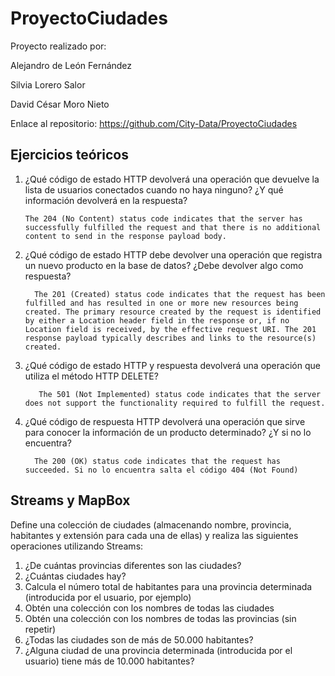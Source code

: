 # ProyectoCiudades

Proyecto realizado por:

Alejandro de León Fernández

Silvia Lorero Salor

David César Moro Nieto

Enlace al repositorio: https://github.com/City-Data/ProyectoCiudades

## Ejercicios teóricos

1. ¿Qué código de estado HTTP devolverá una operación que devuelve la lista de usuarios conectados cuando no haya ninguno? ¿Y qué información devolverá en la respuesta?

       The 204 (No Content) status code indicates that the server has successfully fulfilled the request and that there is no additional content to send in the response payload body.

2. ¿Qué código de estado HTTP debe devolver una operación que registra un nuevo producto en la base de datos? ¿Debe devolver algo como respuesta?

         The 201 (Created) status code indicates that the request has been fulfilled and has resulted in one or more new resources being created. The primary resource created by the request is identified by either a Location header field in the response or, if no Location field is received, by the effective request URI. The 201 response payload typically describes and links to the resource(s) created.

3. ¿Qué código de estado HTTP y respuesta devolverá una operación que utiliza el método HTTP DELETE?

          The 501 (Not Implemented) status code indicates that the server does not support the functionality required to fulfill the request.

4. ¿Qué código de respuesta HTTP devolverá una operación que sirve para conocer la información de un producto determinado? ¿Y si no lo encuentra?

         The 200 (OK) status code indicates that the request has succeeded. Si no lo encuentra salta el código 404 (Not Found)

## Streams y MapBox

Define una colección de ciudades (almacenando nombre, provincia, habitantes y extensión para cada una de ellas) y realiza las siguientes operaciones utilizando Streams:
  1. ¿De cuántas provincias diferentes son las ciudades?
  2. ¿Cuántas ciudades hay?
  3. Calcula el número total de habitantes para una provincia determinada (introducida por el usuario, por ejemplo)
  4. Obtén una colección con los nombres de todas las ciudades
  5. Obtén una colección con los nombres de todas las provincias (sin repetir)
  6. ¿Todas las ciudades son de más de 50.000 habitantes?
  7. ¿Alguna ciudad de una provincia determinada (introducida por el usuario) tiene más de 10.000 habitantes?
